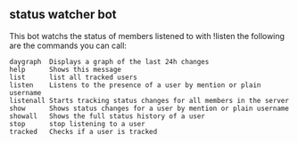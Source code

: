 ## status watcher bot
This bot watchs the status of members listened to with !listen
the following are the commands you can call:
```
daygraph  Displays a graph of the last 24h changes
help      Shows this message
list      list all tracked users
listen    Listens to the presence of a user by mention or plain username
listenall Starts tracking status changes for all members in the server
show      Shows status changes for a user by mention or plain username
showall   Shows the full status history of a user
stop      stop listening to a user
tracked   Checks if a user is tracked
```
